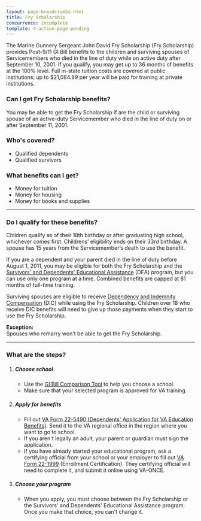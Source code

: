 ```yaml
---
layout: page-breadcrumbs.html
title: Fry Scholarship
concurrence: incomplete
template: 4-action-page-pending
---
```


The Marine Gunnery Sergeant John David Fry Scholarship (Fry Scholarship) provides Post-9/11 GI Bill benefits to the children and surviving spouses of Servicemembers who died in the line of duty while on active duty after September 10, 2001. If you qualify, you may get up to 36 months of benefits at the 100% level. Full in-state tuition costs are covered at public institutions; up to $21,084.89 per year will be paid for training at private institutions.

<div class="call-out usa-content" markdown="1">

### Can I get Fry Scholarship benefits?
You may be able to get the Fry Scholarship if are the child or surviving spouse of an active-duty Servicemember who died in the line of duty on or after September 11, 2001.

### Who's covered?
- Qualified dependents
- Qualified survivors
</div>

### What benefits can I get? 

- Money for tuition
- Money for housing
- Money for books and supplies

-----

### Do I qualify for these benefits? 

Children qualify as of their 18th birthday or after graduating high school, whichever comes first. Childrens’ eligibility ends on their 33rd birthday. A spouse has 15 years from the Servicemember’s death to use the benefit.

If you are a dependent and your parent died in the line of duty before August 1, 2011, you may be eligible for both the Fry Scholarship and the [Survivors' and Dependents' Educational Assistance](/education/gi-bill/survivors-dependent-assistance/dependents-education/) (DEA) program, but you can use only one program at a time. Combined benefits are capped at 81 months of full-time training.

Surviving spouses are eligible to receive [Dependency and Indemnity Compensation](http://www.benefits.va.gov/COMPENSATION/types-dependency_and_indemnity.asp) (DIC) while using the Fry Scholarship. Children over 18 who receive DIC benefits will need to give up those payments when they start to use the Fry Scholarship.

**Exception:**<br>
Spouses who remarry won't be able to get the Fry Scholarship.

----

### What are the steps?

<ol class="process">
<li class="step one">
<div markdown="1">

##### Choose school

- Use the [GI Bill Comparison Tool](/gi-bill-comparison-tool/) to help you choose a school.
- Make sure that your selected program is approved for VA training.
</div>
</li>

<li class="step two">
<div markdown="1">

##### Apply for benefits

- Fill out [VA Form 22-5490 (Dependents' Application for VA Education Benefits)](http://www.va.gov/vaforms/form_detail.asp?FormNo=22-5490). Send it to the VA regional office in the region where you want to go to school.
- If you aren't legally an adult, your parent or guardian must sign the application.
- If you have already started your educational program, ask a certifying official from your school or your employer to fill out [VA Form 22-1999](http://www.lepsn.org/images/pdfs/VA%20Form%2022-1999%20-%20VA%20Enrollment%20Certification.pdf) (Enrollment Certification). They certifying official will need to complete it, and submit it online using VA-ONCE.
</div>
</li>

<li class="step last three">
<div markdown="1">

##### Choose your program

- When you apply, you must choose between the Fry Scholarship or the Survivors' and Dependents' Educational Assistance program. Once you make that choice, you can't change it.
</div>
</li>

</ol>
